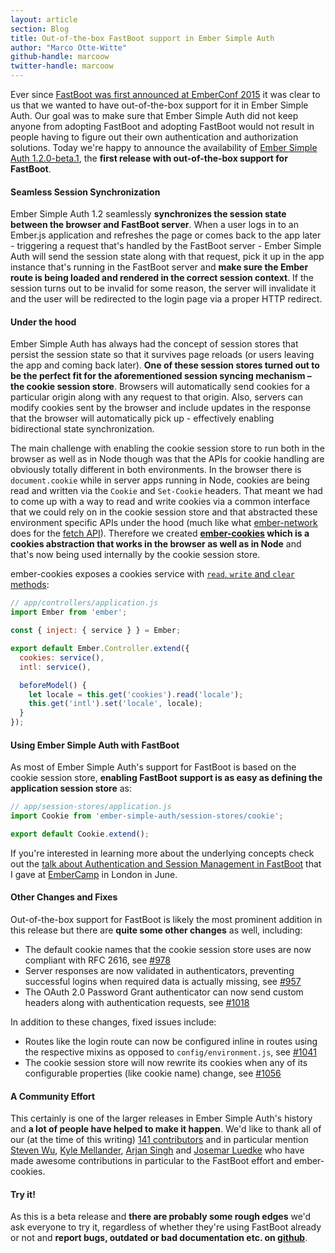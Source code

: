```yaml
---
layout: article
section: Blog
title: Out-of-the-box FastBoot support in Ember Simple Auth
author: "Marco Otte-Witte"
github-handle: marcoow
twitter-handle: marcoow
---
```


Ever since <a href="https://www.youtube.com/watch?v=o12-90Dm-Qs">FastBoot was first announced at EmberConf 2015</a> it was clear to us that we wanted to have out-of-the-box support for it in Ember Simple Auth. Our goal was to make sure that Ember Simple Auth did not keep anyone from adopting FastBoot and adopting FastBoot would not result in people having to figure out their own authentication and authorization solutions. Today we're happy to announce the availability of <a href="https://github.com/simplabs/ember-simple-auth/releases/tag/1.2.0-beta.1">Ember Simple Auth 1.2.0-beta.1</a>, the <strong>first release with out-of-the-box support for FastBoot</strong>.

<!--break-->

#### Seamless Session Synchronization

Ember Simple Auth 1.2 seamlessly <strong>synchronizes the session state between the browser and FastBoot server</strong>. When a user logs in to an Ember.js application and refreshes the page or comes back to the app later - triggering a request that's handled by the FastBoot server - Ember Simple Auth will send the session state along with that request, pick it up in the app instance that's running in the FastBoot server and <strong>make sure the Ember route is being loaded and rendered in the correct session context</strong>. If the session turns out to be invalid for some reason, the server will invalidate it and the user will be redirected to the login page via a proper HTTP redirect.

#### Under the hood

Ember Simple Auth has always had the concept of session stores that persist the session state so that it survives page reloads (or users leaving the app and coming back later). <strong>One of these session stores turned out to be the perfect fit for the aforementioned session syncing mechanism – the cookie session store</strong>. Browsers will automatically send cookies for a particular origin along with any request to that origin. Also, servers can modify cookies sent by the browser and include updates in the response that the browser will automatically pick up - effectively enabling bidirectional state synchronization.

The main challenge with enabling the cookie session store to run both in the browser as well as in Node though was that the APIs for cookie handling are obviously totally different in both environments. In the browser there is `document.cookie` while in server apps running in Node, cookies are being read and written via the `Cookie` and `Set-Cookie` headers. That meant we had to come up with a way to read and write cookies via a common interface that we could rely on in the cookie session store and that abstracted these environment specific APIs under the hood (much like what <a href="https://github.com/tomdale/ember-network">ember-network</a> does for the <a href="https://github.com/tomdale/ember-network">fetch API</a>). Therefore we created <strong><a href="https://github.com/simplabs/ember-cookies">ember-cookies</a> which is a cookies abstraction that works in the browser as well as in Node</strong> and that's now being used internally by the cookie session store.

ember-cookies exposes a cookies service with <a href="https://github.com/simplabs/ember-cookies#api">`read`, `write` and `clear` methods</a>:

```js
// app/controllers/application.js
import Ember from 'ember';

const { inject: { service } } = Ember;

export default Ember.Controller.extend({
  cookies: service(),
  intl: service(),

  beforeModel() {
    let locale = this.get('cookies').read('locale');
    this.get('intl').set('locale', locale);
  }
});
```

#### Using Ember Simple Auth with FastBoot

As most of Ember Simple Auth's support for FastBoot is based on the cookie session store, <strong>enabling FastBoot support is as easy as defining the application session store</strong> as:

```js
// app/session-stores/application.js
import Cookie from 'ember-simple-auth/session-stores/cookie';

export default Cookie.extend();
```

If you're interested in learning more about the underlying concepts check out the <a href="https://www.youtube.com/watch?v=jcAgi7fpTw8&index=6&list=PL4eq2DPpyBbmrPasP06vK7cUkPUCNn_rW">talk about Authentication and Session Management in FastBoot</a> that I gave at <a href="http://embercamp.com">EmberCamp</a> in London in June.

#### Other Changes and Fixes

Out-of-the-box support for FastBoot is likely the most prominent addition in this release but there are <strong>quite some other changes</strong> as well, including:

* The default cookie names that the cookie session store uses are now compliant with RFC 2616, see <a href="https://github.com/simplabs/ember-simple-auth/pull/978">#978</a>
* Server responses are now validated in authenticators, preventing successful logins when required data is actually missing, see <a href="https://github.com/simplabs/ember-simple-auth/pull/957">#957</a>
* The OAuth 2.0 Password Grant authenticator can now send custom headers along with authentication requests, see <a href="https://github.com/simplabs/ember-simple-auth/pull/1018">#1018</a>

In addition to these changes, fixed issues include:

* Routes like the login route can now be configured inline in routes using the respective mixins as opposed to `config/environment.js`, see <a href="https://github.com/simplabs/ember-simple-auth/pull/1041">#1041</a>
* The cookie session store will now rewrite its cookies when any of its configurable properties (like cookie name) change, see <a href="https://github.com/simplabs/ember-simple-auth/pull/1056">#1056</a>

#### A Community Effort

This certainly is one of the larger releases in Ember Simple Auth's history and <strong>a lot of people have helped to make it happen</strong>. We'd like to thank all of our (at the time of this writing) <a href="https://github.com/simplabs/ember-simple-auth/graphs/contributors">141 contributors</a> and in particular mention <a href="https://github.com/stevenwu">Steven Wu</a>, <a href="https://github.com/kylemellander">Kyle Mellander</a>, <a href="https://github.com/arjansingh">Arjan Singh</a> and <a href="https://github.com/josemarluedke">Josemar Luedke</a> who have made awesome contributions in particular to the FastBoot effort and ember-cookies.

#### Try it!

As this is a beta release and <strong>there are probably some rough edges</strong> we'd ask everyone to try it, regardless of whether they're using FastBoot already or not and <strong>report bugs, outdated or bad documentation etc. on <a href="https://github.com/simplabs/ember-simple-auth/releases">github</a></strong>.
